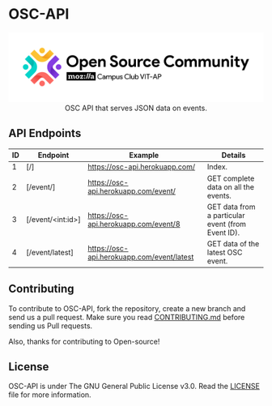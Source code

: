 # OSC-API

<p align="center">
    <a href="https://github.com/Open-Source-Community-VIT-AP/OSC-API"><img src="assets/Long_logo.png" alt="Logo" border="0"></a>
    <br>OSC API that serves JSON data on events.
</p>

## API Endpoints

| ID  | Endpoint           | Example                                    | Details                                           |
| --- | ------------------ | ------------------------------------------ | ------------------------------------------------- |
| 1   | [/]                | https://osc-api.herokuapp.com/             | Index.                                            |
| 2   | [/event/]          | https://osc-api.herokuapp.com/event/       | GET complete data on all the events.              |
| 3   | [/event/\<int:id>] | https://osc-api.herokuapp.com/event/8      | GET data from a particular event (from Event ID). |
| 4   | [/event/latest]    | https://osc-api.herokuapp.com/event/latest | GET data of the latest OSC event.                 |


## Contributing 

To contribute to OSC-API, fork the repository, create a new branch and send us a pull request. Make sure you read [CONTRIBUTING.md](https://github.com/Open-Source-Community-VIT-AP/OSC-API/blob/main/.github/CONTRIBUTING.md) before sending us Pull requests. 

Also, thanks for contributing to Open-source!

## License 

OSC-API is under The GNU General Public License v3.0. Read the [LICENSE](https://github.com/Open-Source-Community-VIT-AP/OSC-API/blob/main/LICENSE) file for more information.